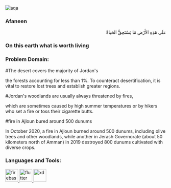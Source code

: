 ![aqa](https://user-images.githubusercontent.com/84340616/203003801-3fbc3ff4-ded4-487f-8917-97d7df304681.png)
<h3 align="left">Afaneen</h3>
<p <h3 align="right">علَى هَذِهِ الأَرْض مَا يَسْتَحِقُّ الحَياةْ</h3>
<h3 align="left">On this earth what is worth living</h3> </p>

<h3 align="left">Problem Domain:</h3>

#The desert covers the majority of Jordan's 

the forests accounting for less than 1%.
To counteract desertification, it is vital to restore lost trees and establish greater regions.

#Jordan's woodlands are usually always threatened by fires, 

which are sometimes caused by high summer temperatures or by hikers who set a fire or toss their cigarette butts.

#fire in Ajloun bured around 500 dunums

In October 2020, a fire in Ajloun burned around 500 dunums, including olive trees and other woodlands, while another in Jerash Governorate (about 50 kilometers north of Amman) in 2019 destroyed 800 dunums cultivated with diverse crops.


<h3 align="left">Languages and Tools:</h3>
<p align="left"> <a href="https://firebase.google.com/" target="_blank" rel="noreferrer"> <img src="https://www.vectorlogo.zone/logos/firebase/firebase-icon.svg" alt="firebase" width="40" height="40"/> </a> <a href="https://flutter.dev" target="_blank" rel="noreferrer"> <img src="https://www.vectorlogo.zone/logos/flutterio/flutterio-icon.svg" alt="flutter" width="40" height="40"/> </a> <a href="https://www.adobe.com/products/xd.html" target="_blank" rel="noreferrer"> <img src="https://cdn.worldvectorlogo.com/logos/adobe-xd.svg" alt="xd" width="40" height="40"/> </a> </p>


<!-- flutter pub run easy_localization:generate -S "assets/translations" -O "lib/translations" -->
